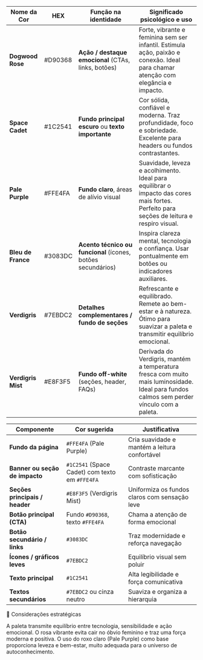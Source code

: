| Nome da Cor        | HEX       | Função na identidade                                         | Significado psicológico e uso                                                                                                             |
| ------------------ | --------- | ------------------------------------------------------------ | ----------------------------------------------------------------------------------------------------------------------------------------- |
| **Dogwood Rose**   | #D90368 | **Ação / destaque emocional** (CTAs, links, botões)          | Forte, vibrante e feminina sem ser infantil. Estimula ação, paixão e conexão. Ideal para chamar atenção com elegância e impacto.          |
| **Space Cadet**    | #1C2541 | **Fundo principal escuro** ou **texto importante**           | Cor sólida, confiável e moderna. Traz profundidade, foco e sobriedade. Excelente para headers ou fundos contrastantes.                    |
| **Pale Purple**    | #FFE4FA | **Fundo claro**, áreas de alívio visual                      | Suavidade, leveza e acolhimento. Ideal para equilibrar o impacto das cores mais fortes. Perfeito para seções de leitura e respiro visual. |
| **Bleu de France** | #3083DC | **Acento técnico ou funcional** (ícones, botões secundários) | Inspira clareza mental, tecnologia e confiança. Usar pontualmente em botões ou indicadores auxiliares.                                    |
| **Verdigris**      | #7EBDC2 | **Detalhes complementares / fundo de seções**                | Refrescante e equilibrado. Remete ao bem-estar e à natureza. Ótimo para suavizar a paleta e transmitir equilíbrio emocional.              |
| **Verdigris Mist** | #E8F3F5 | **Fundo off-white** (seções, header, FAQs)                   | Derivada do Verdigris, mantém a temperatura fresca com muito mais luminosidade. Ideal para fundos calmos sem perder vínculo com a paleta. |


| Componente                     | Cor sugerida                                   | Justificativa                                 |
| ------------------------------ | ---------------------------------------------- | --------------------------------------------- |
| **Fundo da página**            | `#FFE4FA` (Pale Purple)                        | Cria suavidade e mantém a leitura confortável |
| **Banner ou seção de impacto** | `#1C2541` (Space Cadet) com texto em `#FFE4FA` | Contraste marcante com sofisticação           |
| **Seções principais / header** | `#E8F3F5` (Verdigris Mist)                     | Uniformiza os fundos claros com sensação leve |
| **Botão principal (CTA)**      | Fundo `#D90368`, texto `#FFE4FA`               | Chama a atenção de forma emocional            |
| **Botão secundário / links**   | `#3083DC`                                      | Traz modernidade e reforça navegação          |
| **Ícones / gráficos leves**    | `#7EBDC2`                                      | Equilíbrio visual sem poluir                  |
| **Texto principal**            | `#1C2541`                                      | Alta legibilidade e força comunicativa        |
| **Textos secundários**         | `#7EBDC2` ou cinza neutro                      | Suaviza e organiza a hierarquia               |

🧠 Considerações estratégicas

A paleta transmite equilíbrio entre tecnologia, sensibilidade e ação emocional.
O rosa vibrante evita cair no óbvio feminino e traz uma força moderna e positiva.
O uso do roxo claro (Pale Purple) como base proporciona leveza e bem-estar, muito adequada para o universo de autoconhecimento.
